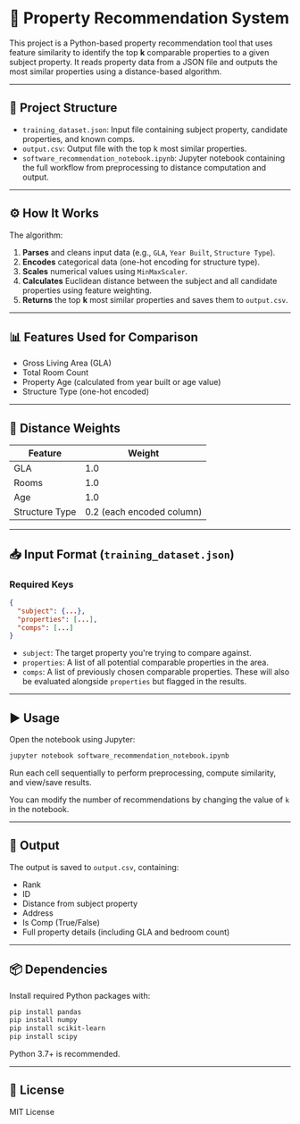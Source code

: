# 🏡 Property Recommendation System

This project is a Python-based property recommendation tool that uses feature similarity to identify the top **k** comparable properties to a given subject property. It reads property data from a JSON file and outputs the most similar properties using a distance-based algorithm.

---

## 📂 Project Structure

- `training_dataset.json`: Input file containing subject property, candidate properties, and known comps.
- `output.csv`: Output file with the top k most similar properties.
- `software_recommendation_notebook.ipynb`: Jupyter notebook containing the full workflow from preprocessing to distance computation and output.

---

## ⚙️ How It Works

The algorithm:
1. **Parses** and cleans input data (e.g., `GLA`, `Year Built`, `Structure Type`).
2. **Encodes** categorical data (one-hot encoding for structure type).
3. **Scales** numerical values using `MinMaxScaler`.
4. **Calculates** Euclidean distance between the subject and all candidate properties using feature weighting.
5. **Returns** the top **k** most similar properties and saves them to `output.csv`.

---

## 📊 Features Used for Comparison

- Gross Living Area (GLA)
- Total Room Count
- Property Age (calculated from year built or age value)
- Structure Type (one-hot encoded)

---

## 🧮 Distance Weights

| Feature         | Weight |
|----------------|--------|
| GLA            | 1.0    |
| Rooms          | 1.0    |
| Age            | 1.0    |
| Structure Type | 0.2 (each encoded column) |

---

## 📥 Input Format (`training_dataset.json`)

### Required Keys

```json
{
  "subject": {...},
  "properties": [...],
  "comps": [...]
}
```

- `subject`: The target property you're trying to compare against.
- `properties`: A list of all potential comparable properties in the area.
- `comps`: A list of previously chosen comparable properties. These will also be evaluated alongside `properties` but flagged in the results.

---

## ▶️ Usage

Open the notebook using Jupyter:

```bash
jupyter notebook software_recommendation_notebook.ipynb
```

Run each cell sequentially to perform preprocessing, compute similarity, and view/save results.

You can modify the number of recommendations by changing the value of `k` in the notebook.

---

## 💾 Output

The output is saved to `output.csv`, containing:

- Rank
- ID
- Distance from subject property
- Address
- Is Comp (True/False)
- Full property details (including GLA and bedroom count)

---

## 📦 Dependencies

Install required Python packages with:

```bash
pip install pandas
pip install numpy
pip install scikit-learn
pip install scipy
```

Python 3.7+ is recommended.

---

## 📘 License

MIT License
